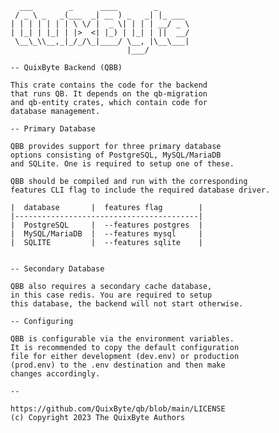 <!-- SPDX-License-Identifier: AGPL-3.0-only -->

<!-- ████████████████████████████████████████████████ -->
<!-- █─▄▄▄─█▄─██─▄█▄─▄█▄─▀─▄█▄─▄─▀█▄─█─▄█─▄─▄─█▄─▄▄─█ -->
<!-- █─██▀─██─██─███─███▀─▀███─▄─▀██▄─▄████─████─▄█▀█ -->
<!-- ▀───▄▄▀▀▄▄▄▄▀▀▄▄▄▀▄▄█▄▄▀▄▄▄▄▀▀▀▄▄▄▀▀▀▄▄▄▀▀▄▄▄▄▄▀ -->
<!-- https://github.com/QuixByte/qb/blob/main/LICENSE -->

<!-- (c) Copyright 2023 The QuixByte Authors -->

```
  ___        _      ____        _
 / _ \ _   _(___  _| __ ) _   _| |_ ___
| | | | | | | \ \/ |  _ \| | | | __/ _ \
| |_| | |_| | |>  <| |_) | |_| | ||  __/
 \__\_\\__,_|_/_/\_|____/ \__, |\__\___|
                          |___/

-- QuixByte Backend (QBB)

This crate contains the code for the backend
that runs QB. It depends on the qb-migration
and qb-entity crates, which contain code for
database management.

-- Primary Database 

QBB provides support for three primary database
options consisting of PostgreSQL, MySQL/MariaDB
and SQLite. One is required to setup one of these.

QBB should be compiled and run with the corresponding
features CLI flag to include the required database driver.

|  database       |  features flag        |
|-----------------------------------------|
|  PostgreSQL     |  --features postgres  |
|  MySQL/MariaDB  |  --features mysql     |
|  SQLITE         |  --features sqlite    |


-- Secondary Database

QBB also requires a secondary cache database,
in this case redis. You are required to setup
this database, the backend will not start otherwise.

-- Configuring

QBB is configurable via the environment variables.
It is recommended to copy the default configuration
file for either development (dev.env) or production
(prod.env) to the .env destination and then make
changes accordingly.

--

https://github.com/QuixByte/qb/blob/main/LICENSE
(c) Copyright 2023 The QuixByte Authors
```
